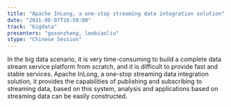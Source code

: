 ```yaml
---
title: "Apache InLong, a one-stop streaming data integration solution"
date: "2021-08-07T16:50:00" 
track: "bigdata"
presenters: "gosonzhang, leobiaoliu"
stype: "Chinese Session"
---
```

In the big data scenario, it is very time-consuming to build a complete data stream service platform from scratch, and it is difficult to provide fast and stable services. Apache InLong, a one-stop streaming data integration solution, it provides the capabilities of publishing and subscribing to streaming data, based on this system, analysis and applications based on streaming data can be easily constructed.